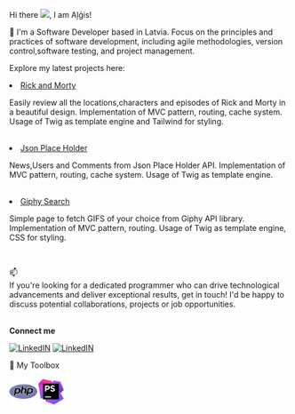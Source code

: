 <p>Hi there <img src="https://raw.githubusercontent.com/MartinHeinz/MartinHeinz/master/wave.gif" width="30px">, I am Aļģis!</p>

👀 I'm a Software Developer based in Latvia.
Focus on the principles and practices of software development, including agile methodologies,
version control,software testing, and project management.

Explore my latest projects here:

<li><a href="https://github.com/algisbernatovics/rick-and-morty-api/tree/main/the-rick-and-morty-main">
  Rick and Morty</a><p>Easily review all the locations,characters and episodes of Rick and Morty in a beautiful design.
  Implementation of MVC pattern, routing, cache system. Usage of Twig as template engine and Tailwind for styling.</p></li><br>
  
<li><a href="https://github.com/algisbernatovics/json-place-holder/tree/main/json-place-holder">Json Place Holder</a><p>
  News,Users and Comments from Json Place Holder API.
  Implementation of MVC pattern, routing, cache system. Usage of Twig as template engine.</p></li><br>
<li><a href="https://github.com/algisbernatovics/gif-app-v2/tree/main/GiphyAppV2">Giphy Search</a><p>
  Simple page to fetch GIFS of your choice from Giphy API library.
  Implementation of MVC pattern, routing. Usage of Twig as template engine, CSS for styling.</p></li><br>

 📫<br>
 If you're looking for a dedicated programmer who can drive technological advancements and deliver exceptional results,
  get in touch! I'd be happy to discuss potential collaborations, projects or job opportunities.<br><br>
  
  <b>Connect me</b><br>

<a href="https://www.linkedin.com/in/algisbernatovics" rel="nofollow"> <img src="https://cdn.worldvectorlogo.com/logos/linkedin-icon-2.svg" alt="LinkedIN" height="40" style="max-width: 100%;"></a>
<a href="mailto:algis.bernatovics@gmail.com" rel="nofollow"> <img src="https://cdn.worldvectorlogo.com/logos/gmail-icon.svg" alt="LinkedIN" height="40" style="max-width: 100%;"></a>

🧰 My Toolbox

<img src="https://github.com/devicons/devicon/blob/master/icons/php/php-original.svg" alt="PHP" width="50" height="50"/><img src="https://github.com/devicons/devicon/blob/master/icons/phpstorm/phpstorm-original.svg" alt="PHPStorm" width="50" height="50"/>
